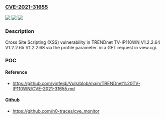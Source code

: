 ### [CVE-2021-31655](https://cve.mitre.org/cgi-bin/cvename.cgi?name=CVE-2021-31655)
![](https://img.shields.io/static/v1?label=Product&message=n%2Fa&color=blue)
![](https://img.shields.io/static/v1?label=Version&message=n%2Fa&color=blue)
![](https://img.shields.io/static/v1?label=Vulnerability&message=n%2Fa&color=brighgreen)

### Description

Cross Site Scripting (XSS) vulnerability in TRENDnet TV-IP110WN V1.2.2.64 V1.2.2.65 V1.2.2.68 via the profile parameter. in a GET request in view.cgi.

### POC

#### Reference
- https://github.com/yinfeidi/Vuls/blob/main/TRENDnet%20TV-IP110WN/CVE-2021-31655.md

#### Github
- https://github.com/n0-traces/cve_monitor

